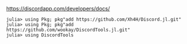 
https://discordapp.com/developers/docs/

```
julia> using Pkg; pkg"add https://github.com/Xh4H/Discord.jl.git"
julia> using Pkg; pkg"add https://github.com/wookay/DiscordTools.jl.git"
julia> using DiscordTools
```
